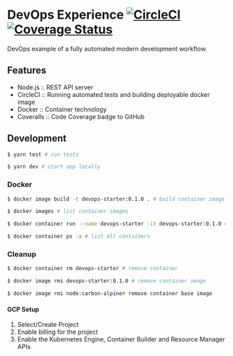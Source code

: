 # DevOps Experience [![CircleCI](https://circleci.com/gh/matiisi/dex.svg?style=shield)](https://circleci.com/gh/matiisi/dex) [![Coverage Status](https://coveralls.io/repos/github/matiisi/dex/badge.svg)](https://coveralls.io/github/matiisi/dex)

DevOps example of a fully automated modern development workflow.

## Features

* Node.js :: REST API server
* CircleCI :: Running automated tests and building deployable docker image
* Docker  :: Container technology
* Coveralls :: Code Coverage badge to GitHub

## Development

```zsh
$ yarn test # run tests

$ yarn dev # start app locally
```

### Docker

```zsh
$ docker image build -t devops-starter:0.1.0 . # build container image with name and tag

$ docker images # list container images

$ docker container run --name devops-starter -it devops-starter:0.1.0 # run container image

$ docker container ps -a # list all containers
```

### Cleanup

```zsh
$ docker container rm devops-starter # remove container

$ docker image rmi devops-starter:0.1.0 # remove container image

$ docker image rmi node:carbon-alpine# remove container base image
```

#### GCP Setup
1. Select/Create Project
2. Enable billing for the project
3. Enable the Kubernetes Engine, Container Builder and Resource Manager APIs


